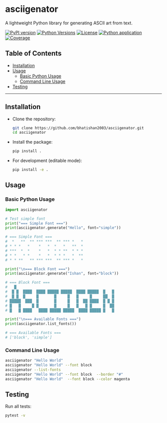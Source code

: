 # asciigenator <!-- omit in toc -->

A lightweight Python library for generating ASCII art from text.

[![PyPI version](https://img.shields.io/pypi/v/asciigenator.svg?color=blue)](https://pypi.org/project/asciigenator/)
[![Python Versions](https://img.shields.io/pypi/pyversions/asciigenator.svg)](https://pypi.org/project/asciigenator/)
[![License](https://img.shields.io/github/license/bhatishan2003/asciigenator)](LICENSE)
[![Python application](https://github.com/bhatishan2003/asciigenator/actions/workflows/python-app.yml/badge.svg)](https://github.com/bhatishan2003/asciigenator/actions/workflows/python-app.yml)
[![Coverage](https://img.shields.io/codecov/c/github/bhatishan2003/asciigenator)](https://codecov.io/gh/bhatishan2003/asciigenator)

## Table of Contents <!-- omit in toc -->

-   [Installation](#installation)
-   [Usage](#usage)
    -   [Basic Python Usage](#basic-python-usage)
    -   [Command Line Usage](#command-line-usage)
-   [Testing](#testing)

---

## Installation

-   Clone the repository:

    ```bash
    git clone https://github.com/bhatishan2003/asciigenator.git
    cd asciigenator
    ```

-   Install the package:

    ```bash
    pip install .
    ```

-   For development (editable mode):

    ```bash
    pip install -e .
    ```

## Usage

### Basic Python Usage

```python
import asciigenator

# Test simple font
print("=== Simple Font ===")
print(asciigenator.generate("Hello", font="simple"))

# === Simple Font ===
#  *   **  ** *** ***  ** *** *   *
# * * *   *    *   *  *   *   **  *
# ***  *  *    *   *  * * **  * * *
# * *   * *    *   *  * * *   *  **
# * * **   ** *** ***  ** *** *   *

print("\n=== Block Font ===")
print(asciigenator.generate("Ishan", font="block"))

# === Block Font ===
#   █
#  █ █  ████  ████ █████ █████  ████ █████  █   █
#  █ █  █     █       █     █   █     █     ██  █
# █████  ███  █       █     █   █  ██ ████  █ █ █
# █   █     █ █       █     █   █   █ █     █  ██
# █   █ ████   ████ █████ █████  ████ █████ █   █

print("\n=== Available Fonts ===")
print(asciigenator.list_fonts())

# === Available Fonts ===
# ['block', 'simple']

```

### Command Line Usage

```bash
asciigenator "Hello World"
asciigenator "Hello World" --font block
asciigenator --list-fonts
asciigenator "Hello World" --font block  --border "#"
asciigenator "Hello World"  --font block --color magenta
```

## Testing

Run all tests:

```bash
pytest -v
```
